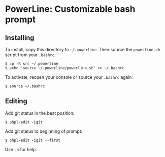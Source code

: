 PowerLine: Customizable bash prompt
===================================



## Installing

To install, copy this directory to `~/.powerline`. Then source the `powerline.sh` script from
your `.bashrc`:

    $ cp -R src ~/.powerline
    $ echo 'source ~/.powerline/powerline.sh' >> ~/.bashrc

To activate, reopen your console or source your `.bashrc` again:

    $ source ~/.bashrc


## Editing

Add git status in the best position:

    $ phpl-edit -igit 

Add git status to beginning of prompt:

    $ phpl-edit -igit --first

Use `-h` for help.
